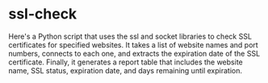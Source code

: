 # ssl-check


Here's a Python script that uses the ssl and socket libraries to check SSL certificates for specified websites. It takes a list of website names and port numbers, connects to each one, and extracts the expiration date of the SSL certificate. Finally, it generates a report table that includes the website name, SSL status, expiration date, and days remaining until expiration.

